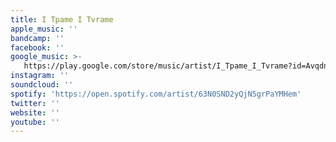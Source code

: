 ```yaml
---
title: I Tpame I Tvrame
apple_music: ''
bandcamp: ''
facebook: ''
google_music: >-
   https://play.google.com/store/music/artist/I_Tpame_I_Tvrame?id=Avqdntxllk6y2opdhmku3xkjqzi
instagram: ''
soundcloud: ''
spotify: 'https://open.spotify.com/artist/63N0SND2yQjN5grPaYMHem'
twitter: ''
website: ''
youtube: ''
---
```

